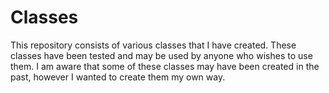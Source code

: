 Classes
=======
This repository consists of various classes that I have created.
These classes have been tested and may be used by anyone who wishes to use them.
I am aware that some of these classes may have been created in the past, however I wanted to create them my own way.
